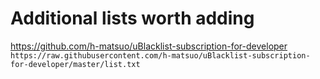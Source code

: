 # Additional lists worth adding
https://github.com/h-matsuo/uBlacklist-subscription-for-developer
`https://raw.githubusercontent.com/h-matsuo/uBlacklist-subscription-for-developer/master/list.txt`
